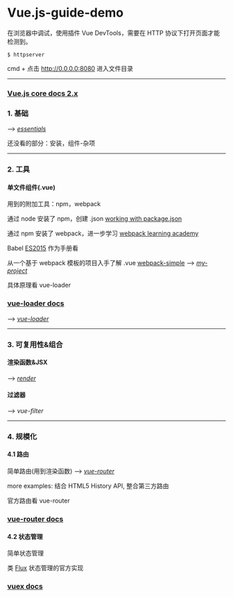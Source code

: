 # Vue.js-guide-demo

在浏览器中调试，使用插件 Vue DevTools，需要在 HTTP 协议下打开页面才能检测到。

    $ httpserver

cmd + 点击 http://0.0.0.0:8080 进入文件目录

---

### [Vue.js core docs 2.x](https://vuejs.org/v2/guide/)

### 1. 基础 

--> [*essentials*](https://github.com/carolinezhao/Vue.js-guide-demo/tree/master/essentials)

还没看的部分：安装，组件-杂项

***

### 2. 工具

#### 单文件组件(.vue)
  
用到的附加工具：npm，webpack
  
通过 node 安装了 npm，创建 .json [working with package.json](https://docs.npmjs.com/getting-started/using-a-package.json)
  
通过 npm 安装了 webpack，进一步学习 [webpack learning academy](https://webpack.academy/courses/enrolled/104961)
  
Babel [ES2015](https://babeljs.io/learn-es2015/) 作为手册看
  
从一个基于 webpack 模板的项目入手了解 .vue [webpack-simple](https://github.com/vuejs-templates/webpack-simple)  --> [*my-project*](https://github.com/carolinezhao/Vue.js-guide-demo/tree/master/my-project)
  
具体原理看 vue-loader
  
### [vue-loader docs](https://vue-loader.vuejs.org/)

--> [*vue-loader*](https://github.com/carolinezhao/Vue.js-guide-demo/tree/master/vue-loader)

*** 

### 3. 可复用性&组合

#### 渲染函数&JSX

--> [*render*](https://github.com/carolinezhao/Vue.js-guide-demo/tree/master/render)

#### 过滤器

--> *vue-filter*
  
***
  
### 4. 规模化

#### 4.1 路由

简单路由(用到渲染函数) --> [*vue-router*](https://github.com/carolinezhao/Vue.js-guide-demo/tree/master/vue-router)

more examples: 结合 HTML5 History API, 整合第三方路由

官方路由看 vue-router

### [vue-router docs](https://router.vuejs.org/)

#### 4.2 状态管理

简单状态管理

类 [Flux](https://facebook.github.io/flux/) 状态管理的官方实现

### [vuex docs](https://vuex.vuejs.org/)


